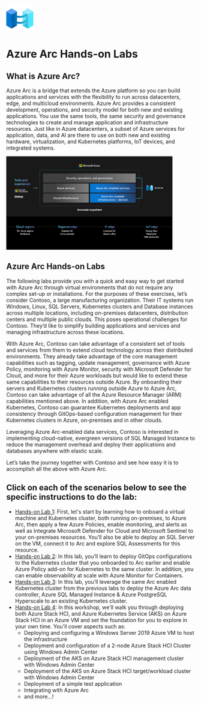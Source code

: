 ![](media/Arc-logo.png)
# Azure Arc Hands-on Labs
## What is Azure Arc?
Azure Arc is a bridge that extends the Azure platform so you can build applications and services with the flexibility to run across datacenters, edge, and multicloud environments. Azure Arc provides a consistent development, operations, and security model for both new and existing applications. You use the same tools, the same security and governance technologies to create and manage application and infrastructure resources. Just like in Azure datacenters, a subset of Azure services for application, data, and AI are there to use on both new and existing hardware, virtualization, and Kubernetes platforms, IoT devices, and integrated systems.
   
![](media/azurearc-flow.png)

## Azure Arc Hands-on Labs
The following labs provide you with a quick and easy way to get started with Azure Arc through virtual environments that do not require any complex set-up or installations. For the purposes of these exercises, let’s consider Contoso, a large manufacturing organization. Their IT systems run Windows, Linux, SQL Servers, Kubernetes clusters and Database instances across multiple locations, including on-premises datacenters, distribution centers and multiple public clouds. This poses operational challenges for Contoso. They’d like to simplify building applications and services and managing infrastructure across these locations.

With Azure Arc, Contoso can take advantage of a consistent set of tools and services from them to extend cloud technology across their distributed environments. They already take advantage of the core management capabilities such as tagging, update management, governance with Azure Policy, monitoring with Azure Monitor, security with Microsoft Defender for Cloud, and more for their Azure workloads but would like to extend these same capabilities to their resources outside Azure. By onboarding their servers and Kubernetes clusters running outside Azure to Azure Arc, Contoso can take advantage of all the Azure Resource Manager (ARM) capabilities mentioned above. In addition, with Azure Arc enabled Kubernetes, Contoso can guarantee Kubernetes deployments and app consistency through GitOps-based configuration management for their Kubernetes clusters in Azure, on-premises and in other clouds.

Leveraging Azure Arc-enabled data services, Contoso is interested in implementing cloud-native, evergreen versions of SQL Managed Instance to reduce the management overhead and deploy their applications and databases anywhere with elastic scale.

Let’s take the journey together with Contoso and see how easy it is to accomplish all the above with Azure Arc.

## Click on each of the scenarios below to see the specific instructions to do the lab:

  * [Hands-on Lab 1](./HOL-1-azure-arc-servers): First, let's start by learning how to onboard a virtual machine and Kubernetes cluster, both running on-premises, to Azure Arc, then apply a few Azure Policies, enable monitoring, and alerts as well as Integrate Microsoft Defender for Cloud and Microsoft Sentinel to your on-premises resources. You’ll also be able to deploy an SQL Server on the VM, connect it to Arc and explore SQL Assessments for this resource.
  * [Hands-on Lab 2](./HOL-2-gitops-cluster): In this lab, you’ll learn to deploy GitOps configurations to the Kubernetes cluster that you onboarded to Arc earlier and enable Azure Policy add-on for Kubernetes to the same cluster. In addition, you can enable observability at scale with Azure Monitor for Containers.
  * [Hands-on Lab 3](./HOL-3-azure-arc-data-services): In this lab, you’ll leverage the same Arc enabled Kubernetes cluster from the previous labs to deploy the Azure Arc data controller, Azure SQL Managed Instance & Azure PostgreSQL Hyperscale to an existing Kubernetes cluster.
  * [Hands-on Lab 4](./HOL-4-azure-stack-hci): In this workshop, we'll walk you through deploying both Azure Stack HCI, and Azure Kubernetes Service (AKS) on Azure Stack HCI in an Azure VM and set the foundation for you to explore in your own time. You'll cover aspects such as:
    -  Deploying and configuring a Windows Server 2019 Azure VM to host the infrastructure
    -  Deployment and configuration of a 2-node Azure Stack HCI Cluster using Windows Admin Center
    -  Deployment of the AKS on Azure Stack HCI management cluster with Windows Admin Center
    -  Deployment of the AKS on Azure Stack HCI target/workload cluster with Windows Admin Center
    -  Deployment of a simple test application
    -  Integrating with Azure Arc
    -  and more...!
